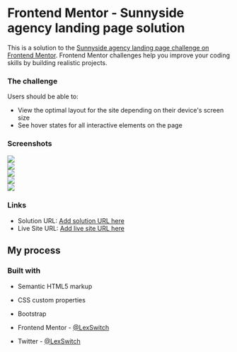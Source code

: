# Frontend Mentor - Sunnyside agency landing page solution

This is a solution to the [Sunnyside agency landing page challenge on Frontend Mentor](https://www.frontendmentor.io/challenges/sunnyside-agency-landing-page-7yVs3B6ef). Frontend Mentor challenges help you improve your coding skills by building realistic projects.


### The challenge

Users should be able to:

- View the optimal layout for the site depending on their device's screen size
- See hover states for all interactive elements on the page

### Screenshots

![](https://i.postimg.cc/CxfqCLCC/s1.png) <br>
![](https://i.postimg.cc/TY1mwcp4/s2.png) <br>
![](https://i.postimg.cc/X7P5yy57/s3.png)<br>
![](https://i.postimg.cc/G3qGdfhD/s4.png)<br>
![](https://i.postimg.cc/TPMWtMQz/s5.png)<br>


### Links

- Solution URL: [Add solution URL here](https://your-solution-url.com)
- Live Site URL: [Add live site URL here](https://your-live-site-url.com)

## My process

### Built with

- Semantic HTML5 markup
- CSS custom properties
- Bootstrap



- Frontend Mentor - [@LexSwitch](https://www.frontendmentor.io/profile/LexSwitch)
- Twitter - [@LexSwitch](https://www.twitter.com/lex_switch)


